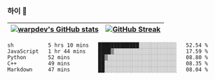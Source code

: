 
### 하이 👋
[![warpdev's GitHub stats](https://github-readme-stats.vercel.app/api?username=warpdev&show_icons=true&theme=vue-dark)](#) |[![GitHub Streak](https://github-readme-streak-stats.herokuapp.com/?user=warpdev&theme=dark)](#)
--- | --- |
<!--START_SECTION:waka-->
```text
sh           5 hrs 10 mins   █████████████░░░░░░░░░░░░   52.54 % 
JavaScript   1 hr 44 mins    ████▒░░░░░░░░░░░░░░░░░░░░   17.59 % 
Python       52 mins         ██▒░░░░░░░░░░░░░░░░░░░░░░   08.80 % 
C++          49 mins         ██░░░░░░░░░░░░░░░░░░░░░░░   08.35 % 
Markdown     47 mins         ██░░░░░░░░░░░░░░░░░░░░░░░   08.04 % 
```
<!--END_SECTION:waka-->

<!--
**warpdev/warpdev** is a ✨ _special_ ✨ repository because its `README.md` (this file) appears on your GitHub profile.

Here are some ideas to get you started:

- 🔭 I’m currently working on ...
- 🌱 I’m currently learning ...
- 👯 I’m looking to collaborate on ...
- 🤔 I’m looking for help with ...
- 💬 Ask me about ...
- 📫 How to reach me: ...
- 😄 Pronouns: ...
- ⚡ Fun fact: ...
-->
